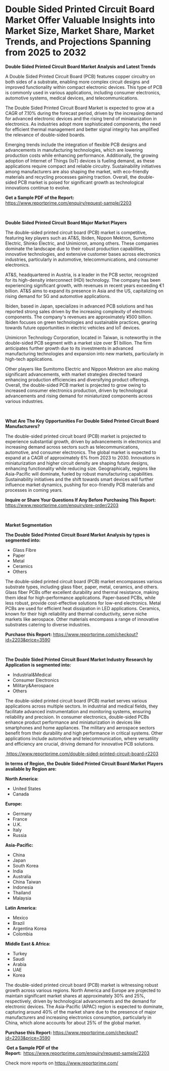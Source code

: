 <p><h1>Double Sided Printed Circuit Board Market Offer Valuable Insights into Market Size, Market Share, Market Trends, and Projections Spanning from 2025 to 2032</h1></p><p><strong>Double Sided Printed Circuit Board Market Analysis and Latest Trends</strong></p>
<p><p>A Double Sided Printed Circuit Board (PCB) features copper circuitry on both sides of a substrate, enabling more complex circuit designs and improved functionality within compact electronic devices. This type of PCB is commonly used in various applications, including consumer electronics, automotive systems, medical devices, and telecommunications. </p><p>The Double Sided Printed Circuit Board Market is expected to grow at a CAGR of 7.10% during the forecast period, driven by the increasing demand for advanced electronic devices and the rising trend of miniaturization in electronics. As industries adopt more sophisticated components, the need for efficient thermal management and better signal integrity has amplified the relevance of double-sided boards. </p><p>Emerging trends include the integration of flexible PCB designs and advancements in manufacturing technologies, which are lowering production costs while enhancing performance. Additionally, the growing adoption of Internet of Things (IoT) devices is fueling demand, as these applications require compact and reliable circuitry. Sustainability initiatives among manufacturers are also shaping the market, with eco-friendly materials and recycling processes gaining traction. Overall, the double-sided PCB market is poised for significant growth as technological innovations continue to evolve.</p></p>
<p><strong>Get a Sample PDF of the Report:&nbsp;</strong> <a href="https://www.reportprime.com/enquiry/request-sample/2203?utm_campaign=2337&utm_medium=2&utm_source=Github&utm_content=ia&utm_term=18032025&utm_id=double-sided-printed-circuit-board">https://www.reportprime.com/enquiry/request-sample/2203</a></p>
<p>&nbsp;</p>
<p><strong>Double Sided Printed Circuit Board Major Market Players</strong></p>
<p><p>The double-sided printed circuit board (PCB) market is competitive, featuring key players such as AT&S, Ibiden, Nippon Mektron, Sumitomo Electric, Shinko Electric, and Unimicron, among others. These companies dominate the landscape due to their robust production capabilities, innovative technologies, and extensive customer bases across electronics industries, particularly in automotive, telecommunications, and consumer electronics.</p><p>AT&S, headquartered in Austria, is a leader in the PCB sector, recognized for its high-density interconnect (HDI) technology. The company has been experiencing significant growth, with revenues in recent years exceeding €1 billion. AT&S aims to expand its presence in Asia and the US, capitalizing on rising demand for 5G and automotive applications.</p><p>Ibiden, based in Japan, specializes in advanced PCB solutions and has reported strong sales driven by the increasing complexity of electronic components. The company's revenues are approximately ¥500 billion. Ibiden focuses on green technologies and sustainable practices, gearing towards future opportunities in electric vehicles and IoT devices.</p><p>Unimicron Technology Corporation, located in Taiwan, is noteworthy in the double-sided PCB segment with a market size over $1 billion. The firm anticipates further growth due to its investments in advanced manufacturing technologies and expansion into new markets, particularly in high-tech applications.</p><p>Other players like Sumitomo Electric and Nippon Mektron are also making significant advancements, with market strategies directed toward enhancing production efficiencies and diversifying product offerings. Overall, the double-sided PCB market is projected to grow owing to increased consumer electronics production, driven by technological advancements and rising demand for miniaturized components across various industries.</p></p>
<p>&nbsp;</p>
<p><strong>What Are The Key Opportunities For Double Sided Printed Circuit Board Manufacturers?</strong></p>
<p><p>The double-sided printed circuit board (PCB) market is projected to experience substantial growth, driven by advancements in electronics and increasing demand across sectors such as telecommunications, automotive, and consumer electronics. The global market is expected to expand at a CAGR of approximately 6% from 2023 to 2030. Innovations in miniaturization and higher circuit density are shaping future designs, enhancing functionality while reducing size. Geographically, regions like Asia-Pacific will dominate, fueled by robust manufacturing capabilities. Sustainability initiatives and the shift towards smart devices will further influence market dynamics, pushing for eco-friendly PCB materials and processes in coming years.</p></p>
<p><strong>Inquire or Share Your Questions If Any Before Purchasing This Report:</strong> <a href="https://www.reportprime.com/enquiry/pre-order/2203?utm_campaign=2337&utm_medium=2&utm_source=Github&utm_content=ia&utm_term=18032025&utm_id=double-sided-printed-circuit-board">https://www.reportprime.com/enquiry/pre-order/2203</a></p>
<p>&nbsp;</p>
<p><strong>Market Segmentation</strong></p>
<p><strong>The Double Sided Printed Circuit Board Market Analysis by types is segmented into:</strong></p>
<p><ul><li>Glass Fibre</li><li>Paper</li><li>Metal</li><li>Ceramics</li><li>Others</li></ul></p>
<p><p>The double-sided printed circuit board (PCB) market encompasses various substrate types, including glass fiber, paper, metal, ceramics, and others. Glass fiber PCBs offer excellent durability and thermal resistance, making them ideal for high-performance applications. Paper-based PCBs, while less robust, provide cost-effective solutions for low-end electronics. Metal PCBs are used for efficient heat dissipation in LED applications. Ceramics, known for their high reliability and thermal conductivity, serve niche markets like aerospace. Other materials encompass a range of innovative substrates catering to diverse industries.</p></p>
<p><strong>Purchase this Report:&nbsp;</strong><a href="https://www.reportprime.com/checkout?id=2203&price=3590&utm_campaign=2337&utm_medium=2&utm_source=Github&utm_content=ia&utm_term=18032025&utm_id=double-sided-printed-circuit-board">https://www.reportprime.com/checkout?id=2203&price=3590</a></p>
<p>&nbsp;</p>
<p><strong>The Double Sided Printed Circuit Board Market Industry Research by Application is segmented into:</strong></p>
<p><ul><li>Industrial&Medical</li><li>Consumer Electronics</li><li>Military&Aerospace</li><li>Others</li></ul></p>
<p><p>The double-sided printed circuit board (PCB) market serves various applications across multiple sectors. In industrial and medical fields, they facilitate advanced instrumentation and monitoring systems, ensuring reliability and precision. In consumer electronics, double-sided PCBs enhance product performance and miniaturization in devices like smartphones and home appliances. The military and aerospace sectors benefit from their durability and high performance in critical systems. Other applications include automotive and telecommunication, where versatility and efficiency are crucial, driving demand for innovative PCB solutions.</p></p>
<p><a href="https://www.reportprime.com/double-sided-printed-circuit-board-r2203?utm_campaign=2337&utm_medium=2&utm_source=Github&utm_content=ia&utm_term=18032025&utm_id=double-sided-printed-circuit-board">&nbsp;https://www.reportprime.com/double-sided-printed-circuit-board-r2203</a></p>
<p><strong>In terms of Region, the Double Sided Printed Circuit Board Market Players available by Region are:</strong></p>
<p>
    <p> <strong> North America: </strong>
        <ul>
            <li>United States</li>
            <li>Canada</li>
        </ul>
        </p> 
    <p> <strong> Europe: </strong>
        <ul>
            <li>Germany</li>
            <li>France</li>
            <li>U.K.</li>
            <li>Italy</li>
            <li>Russia</li>
        </ul>
        </p> 
    <p> <strong> Asia-Pacific: </strong>
        <ul>
            <li>China</li>
            <li>Japan</li>
            <li>South Korea</li>
            <li>India</li>
            <li>Australia</li>
            <li>China Taiwan</li>
            <li>Indonesia</li>
            <li>Thailand</li>
            <li>Malaysia</li>
        </ul>
        </p> 
    <p> <strong> Latin America: </strong>
        <ul>
            <li>Mexico</li>
            <li>Brazil</li>
            <li>Argentina Korea</li>
            <li>Colombia</li>
        </ul>
        </p> 
    <p> <strong> Middle East & Africa: </strong>
        <ul>
            <li>Turkey</li>
            <li>Saudi</li>
            <li>Arabia</li>
            <li>UAE</li>
            <li>Korea</li>
        </ul>
    </p>
    </p>
<p><p>The double-sided printed circuit board (PCB) market is witnessing robust growth across various regions. North America and Europe are projected to maintain significant market shares at approximately 30% and 25%, respectively, driven by technological advancements and the demand for electronic devices. The Asia-Pacific (APAC) region is expected to dominate, capturing around 40% of the market share due to the presence of major manufacturers and increasing electronics consumption, particularly in China, which alone accounts for about 25% of the global market.</p></p>
<p><strong>Purchase this Report: </strong><a href="https://www.reportprime.com/checkout?id=2203&price=3590&utm_campaign=2337&utm_medium=2&utm_source=Github&utm_content=ia&utm_term=18032025&utm_id=double-sided-printed-circuit-board">https://www.reportprime.com/checkout?id=2203&price=3590</a></p>
<p>&nbsp;<strong>Get a Sample PDF of the Report:&nbsp;&nbsp;</strong><a href="https://www.reportprime.com/enquiry/request-sample/2203?utm_campaign=2337&utm_medium=2&utm_source=Github&utm_content=ia&utm_term=18032025&utm_id=double-sided-printed-circuit-board">https://www.reportprime.com/enquiry/request-sample/2203</a></p>
<p><strong></strong></p>
<p>Check more reports on <a href="https://www.reportprime.com/?utm_campaign=2337&utm_medium=2&utm_source=Github&utm_content=ia&utm_term=18032025&utm_id=double-sided-printed-circuit-board">https://www.reportprime.com/</a></p>